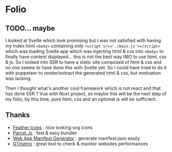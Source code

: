 # Folio

## TODO... maybe

I looked at Svelte which look promising but I was not satisfied with having my index.html `<body>` containing only `<script src='./main.js'></script>` which was loading Svelte app which was injecting html & css into `<body>` to finally have content displayed... this is not the best way IMO to use html, css & js. So I looked into SSR to have a static site composed of html & css and no one seems to have done this with Svelte yet. So I could have tried to do it with puppeteer to render/extract the generated html & css, but motivation was lacking.

Then I thought what's another cool framework which is not react and that has done SSR ? Vue with Nuxt project, so maybe this will be the next step of my folio, by this time, pure html, css and an optional js will be sufficient.

## Thanks

- [Feather Icons](https://feathericons.com/) : nice looking svg icons
- [Parcel Js](https://parceljs.org/) : fast & easy bundler
- [Web App Manifest Generator](https://app-manifest.firebaseapp.com/) : generate manifest.json easily
- [GTmetrix](https://gtmetrix.com) : great tool to check & monitor websites performances
